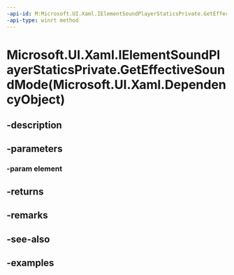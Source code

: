 ```yaml
---
-api-id: M:Microsoft.UI.Xaml.IElementSoundPlayerStaticsPrivate.GetEffectiveSoundMode(Microsoft.UI.Xaml.DependencyObject)
-api-type: winrt method
---
```


# Microsoft.UI.Xaml.IElementSoundPlayerStaticsPrivate.GetEffectiveSoundMode(Microsoft.UI.Xaml.DependencyObject)

<!--
public Microsoft.UI.Xaml.ElementSoundMode GetEffectiveSoundMode (Microsoft.UI.Xaml.DependencyObject element);
-->


## -description

## -parameters

### -param element

## -returns

## -remarks

## -see-also

## -examples


